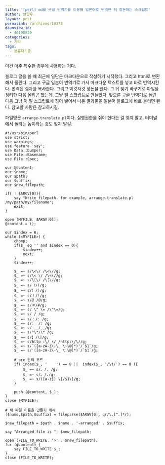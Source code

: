 ```yaml
---
title: '[perl] md를 구글 번역기를 이용해 일본어로 번역한 뒤 정돈하는 스크립트'
author: 안형우
layout: post
permalink: /archives/10373
daumview_id:
  - 46190829
categories:
  - 기타
tags:
  - 분류대기중
---
```

이건 아주 특수한 경우에 사용하는 거다.

블로그 글을 쓸 때 최근에 일단은 마크다운으로 작성하기 시작했다. 그리고 html로 변환해서 올린다. 그리고 구글 일본어 번역기로 가서 마크다운 텍스트를 넣고 바로 번역시킨다. 번역된 결과를 복사한다. 그리고 이것저것 정돈을 한다. 그 뒤 찾기 바꾸기로 파일을 정리한 다음 올리곤 했는데, 그냥 펄 스크립트로 만들었다. 앞으론 구글 번역기로 돌린 다음 그냥 이 펄 스크립트에 집어 넣어서 나온 결과물을 일본어 블로그에 바로 올리면 된다. 참고할 사람은 참고하시길.

파일명은 `arrange-translate.pl`이다. 실행권한을 줘야 한다는 걸 잊지 말고. 터미널에서 돌리는 놈이라는 것도 잊지 말길.

    #!/usr/bin/perl
    use strict;
    use warnings;
    use feature 'say';
    use Data::Dumper;
    use File::Basename;
    use File::Spec;
    
    our @content;
    our $name;
    our $path;
    our $suffix;
    our $new_filepath;
    
    if( ! $ARGV[0]){
        say "Write filepath. for example, arrange-translate.pl /my/path/my/filename";
        exit;
    }
    
    open (MYFILE, $ARGV[0]);
    @content = ();
    
    our $index = 0;
    while (<MYFILE>) {
        chomp;
        if($_ eq '' and $index == 0){
            $index++;
            next;
        }
        $index++;
    
        $_ =~ s/\<\/ /\<\//g;
        $_ =~ s/\< \/ /\<\//g;
        $_ =~ s/\[\/ /\[\//g;
        $_ =~ s/（/(/g;
        $_ =~ s/）/)/g;
        $_ =~ s/！/!/g;
        $_ =~ s/@ /@/g;
        $_ =~ s/＃/#/g;
        $_ =~ s/ \^ \= /\^\=/g;
        $_ =~ s/ / /g;
        $_ =~ s/：/: /g;
        $_ =~ s/:  /: /g;
        $_ =~ s/ __/__/g;
        $_ =~ s/^\*/\* /g;
        $_ =~ s/】/\]/g;
        $_ =~ s/http :\/ \/ /http:\/\//g;
        $_ =~ s/`([a-zA-Z\-\_ \:\@]*)'/`$1`/g;
        $_ =~ s/'([a-zA-Z\-\_ \:\@]*)`/`$1`/g;
    
        # pre 안의 코드
        if( index($_, '    ') == 0 ||  index($_, '/\t/') == 0 ){
            $_ =~ s/、/, /g;
            $_ =~ s/。/./g;
            $_ =~ s/([a-z]) \[/$1\[/g;
        }
    
        push (@content, $_);
    }
    close (MYFILE);
    
    # 새 파일 이름을 만들기 위해 
    ($name,$path,$suffix) = fileparse($ARGV[0], qr/\.[^.]*/);
    
    $new_filepath = $path . $name . '-arranged' . $suffix;
    
    say "Arranged file is ", $new_filepath;
    
    open (FILE_TO_WRITE, '>' . $new_filepath);
    for (@content) {
        say FILE_TO_WRITE $_;
    }
    close (FILE_TO_WRITE);